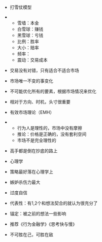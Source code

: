 - 打雪仗模型

- - 雪墙：本金
  - 白雪球：赚钱
  - 黑雪球：亏钱
  - 比例：胜率
  - 大小：赔率
  - 频率：
  - 震动：交易成本

- 交易没有对错，只有适合不适合市场

- 市场唯一不变的事变化

- 不可能优化所有的要素，根据市场情况来优化

- 相对于方向、时机，头寸很重要

- 有效市场理论（EMH）

- - 行为人是理性的，市场中没有摩擦
  - 推论：价格是正确的，没有套利空间
  - 市场不是完全理性的

- 高手都是倒在抄底的路上

- 心理学

- 策略最好落在心理学上

- 嫉妒杀伤力最大

- 过度自信

- 代表性：有1,2个和想法契合的就认为很充分了

- 锚定：被之前的想法一些影响

- 推荐《行为金融学》《思考快与慢》

- 不可胜在己，可胜在敌